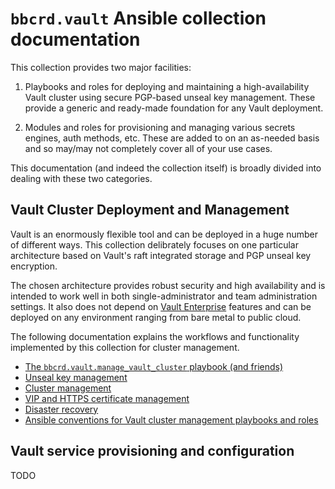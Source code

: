 `bbcrd.vault` Ansible collection documentation
==============================================

This collection provides two major facilities:

1. Playbooks and roles for deploying and maintaining a high-availability Vault
   cluster using secure PGP-based unseal key management. These provide a
   generic and ready-made foundation for any Vault deployment.

2. Modules and roles for provisioning and managing various secrets engines,
   auth methods, etc. These are added to on an as-needed basis and so may/may
   not completely cover all of your use cases.

This documentation (and indeed the collection itself) is broadly divided into
dealing with these two categories.


Vault Cluster Deployment and Management
---------------------------------------

Vault is an enormously flexible tool and can be deployed in a huge number of
different ways. This collection delibrately focuses on one particular
architecture based on Vault's raft integrated storage and PGP unseal key
encryption.

The chosen architecture provides robust security and high availability and is
intended to work well in both single-administrator and team administration
settings.  It also does not depend on [Vault
Enterprise](https://developer.hashicorp.com/vault/docs/enterprise) features and
can be deployed on any environment ranging from bare metal to public cloud.

The following documentation explains the workflows and functionality
implemented by this collection for cluster management.

* [The `bbcrd.vault.manage_vault_cluster` playbook (and friends)](./manage_vault_cluster_playbook.md)
* [Unseal key management](./unseal_key_management.md)
* [Cluster management](./cluster_management.md)
* [VIP and HTTPS certificate management](./vip_and_https_certificate_management.md)
* [Disaster recovery](./disaster_recovery.md)
* [Ansible conventions for Vault cluster management playbooks and
  roles](./ansible_cluster_management_conventions.md)


Vault service provisioning and configuration
--------------------------------------------

TODO
